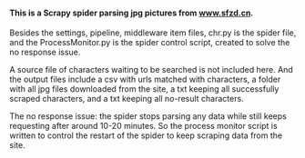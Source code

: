 
#### This is a Scrapy spider parsing jpg pictures from www.sfzd.cn.

Besides the settings, pipeline, middleware item files, chr.py is the spider file, and the ProcessMonitor.py is the spider control script, created to solve the no response issue.

A source file of characters waiting to be searched is not included here.
And the output files include a csv with urls matched with characters, a folder with all jpg files downloaded from the site, a txt keeping all successfully scraped characters, and a txt keeping all no-result characters.

The no response issue: the spider stops parsing any data while still keeps requesting after around 10-20 minutes.
So the process monitor script is written to control the restart of the spider to keep scraping data from the site.
